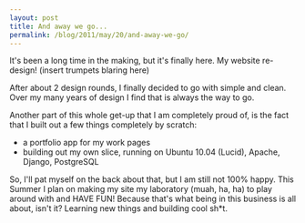 ```yaml
---
layout: post
title: And away we go...
permalink: /blog/2011/may/20/and-away-we-go/
---
```


It's been a long time in the making, but it's finally here. My website re-design! (insert trumpets blaring here)

After about 2 design rounds, I finally decided to go with simple and clean. Over my many years of design I find that is always the way to go.

Another part of this whole get-up that I am completely proud of, is the fact that I built out a few things completely by scratch:

- a portfolio app for my work pages
- building out my own slice, running on Ubuntu 10.04 (Lucid), Apache, Django, PostgreSQL

So, I'll pat myself on the back about that, but I am still not 100% happy. This Summer I plan on making my site my laboratory (muah, ha, ha) to play around with and HAVE FUN! Because that's what being in this business is all about, isn't it? Learning new things and building cool sh*t.

